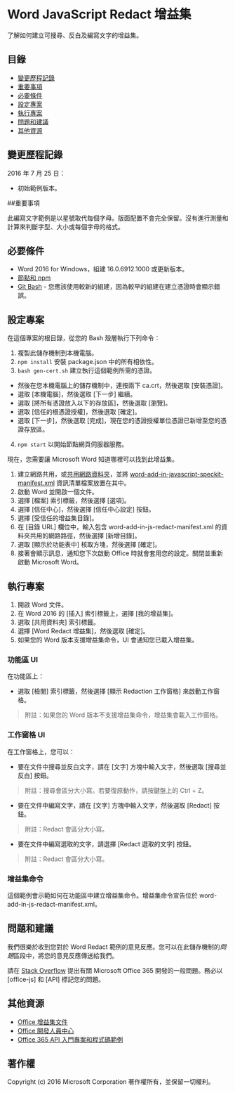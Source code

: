 # Word  JavaScript Redact 增益集

了解如何建立可搜尋、反白及編寫文字的增益集。    

## 目錄
* [變更歷程記錄](#change-history)
* [重要事項](#important-note)
* [必要條件](#prerequisites)
* [設定專案](#configure-the-project)
* [執行專案](#run-the-project)
* [問題和建議](#questions-and-comments)
* [其他資源](#additional-resources)

## 變更歷程記錄

2016 年 7 月 25 日：
* 初始範例版本。

##重要事項

此編寫文字範例是以星號取代每個字母。版面配置不會完全保留。沒有進行測量和計算來判斷字型、大小或每個字母的格式。

## 必要條件

* Word 2016 for Windows，組建 16.0.6912.1000 或更新版本。
* [節點和 npm](https://nodejs.org/en/)
* [Git Bash](https://git-scm.com/downloads) - 您應該使用較新的組建，因為較早的組建在建立憑證時會顯示錯誤。

## 設定專案

在這個專案的根目錄，從您的 Bash 殼層執行下列命令︰

1. 複製此儲存機制到本機電腦。
2. ```npm install``` 安裝 package.json 中的所有相依性。
3. ```bash gen-cert.sh``` 建立執行這個範例所需的憑證。 
* 然後在您本機電腦上的儲存機制中，連按兩下 ca.crt，然後選取 [安裝憑證]<e />。 
* 選取 [本機電腦]<e />，然後選取 [下一步]<e /> 繼續。 
* 選取 [將所有憑證放入以下的存放區]<e />，然後選取 [瀏覽]<e />。  
* 選取 [信任的根憑證授權]<e />，然後選取 [確定]<e />。 
* 選取 [下一步]<e />，然後選取 [完成]<e />，現在您的憑證授權單位憑證已新增至您的憑證存放區。
4. ```npm start``` 以開始節點網頁伺服器服務。

現在，您需要讓 Microsoft Word 知道哪裡可以找到此增益集。

1. 建立網路共用，或[共用網路資料夾](https://technet.microsoft.com/zh-tw/library/cc770880.aspx)，並將 [word-add-in-javascript-speckit-manifest.xml](word-add-in-javascript-speckit-manifest.xml) 資訊清單檔案放置在其中。
3. 啟動 Word 並開啟一個文件。
4. 選擇 [檔案]<e /> 索引標籤，然後選擇 [選項]<e />。
5. 選擇 [信任中心]<e />，然後選擇 [信任中心設定]<e /> 按鈕。
6. 選擇 [受信任的增益集目錄]<e />。
7. 在 [目錄 URL]<e /> 欄位中，輸入包含 word-add-in-js-redact-manifest.xml 的資料夾共用的網路路徑，然後選擇 [新增目錄]<e />。
8. 選取 [顯示於功能表中]<e /> 核取方塊，然後選擇 [確定]<e />。
9. 接著會顯示訊息，通知您下次啟動 Office 時就會套用您的設定。關閉並重新啟動 Microsoft Word。

## 執行專案

1. 開啟 Word 文件。
2. 在 Word 2016 的 [插入]<e /> 索引標籤上，選擇 [我的增益集]<e />。
3. 選取 [共用資料夾]<e /> 索引標籤。
4. 選擇 [Word Redact 增益集]<e />，然後選取 [確定]<e />。
5. 如果您的 Word 版本支援增益集命令，UI 會通知您已載入增益集。

### 功能區 UI

在功能區上：
* 選取 [檢閱]<e /> 索引標籤，然後選擇 [顯示 Redaction 工作窗格]<e /> 來啟動工作窗格。

 > 附註：如果您的 Word 版本不支援增益集命令，增益集會載入工作窗格。

### 工作窗格 UI

在工作窗格上，您可以：
* 要在文件中搜尋並反白文字，請在 [文字] 方塊中輸入文字，然後選取 [搜尋並反白]<e /> 按鈕。
  
> 附註：搜尋會區分大小寫。若要復原動作，請按鍵盤上的 Ctrl + Z。

* 要在文件中編寫文字，請在 [文字] 方塊中輸入文字，然後選取 [Redact]<e /> 按鈕。
  
> 附註：Redact 會區分大小寫。   

* 要在文件中編寫選取的文字，請選擇 [Redact 選取的文字]<e /> 按鈕。
  
> 附註：Redact 會區分大小寫。       
  
### 增益集命令

這個範例會示範如何在功能區中建立增益集命令。增益集命令宣告位於 word-add-in-js-redact-manifest.xml。 

## 問題和建議

我們很樂於收到您對於 Word Redact 範例的意見反應。您可以在此儲存機制的*問題*區段中，將您的意見反應傳送給我們。

請在 [Stack Overflow](http://stackoverflow.com/questions/tagged/office-js+API) 提出有關 Microsoft Office 365 開發的一般問題。務必以 [office-js] 和 [API] 標記您的問題。

## 其他資源

* [Office 增益集文件](https://msdn.microsoft.com/zh-tw/library/office/jj220060.aspx)
* [Office 開發人員中心](http://dev.office.com/)
* [Office 365 API 入門專案和程式碼範例](http://msdn.microsoft.com/en-us/office/office365/howto/starter-projects-and-code-samples)

## 著作權
Copyright (c) 2016 Microsoft Corporation 著作權所有，並保留一切權利。


